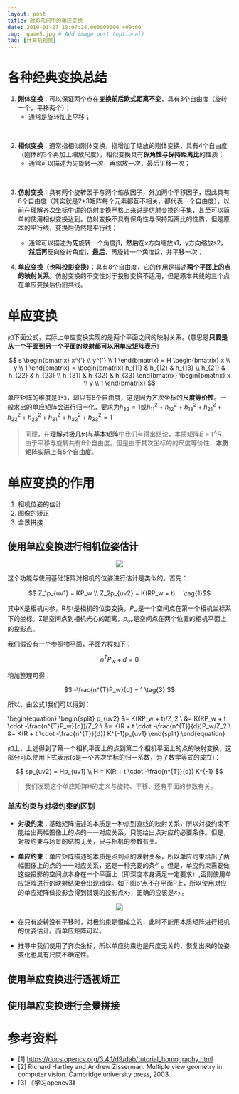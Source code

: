```yaml
---
layout: post
title: 射影几何中的单应变换 
date: 2019-01-27 10:07:24.000000000 +09:00
img:  game5.jpg # Add image post (optional)
tag: [计算机视觉]
---
```


# 各种经典变换总结
1. **刚体变换**：可以保证两个点在**变换前后欧式距离不变**，具有3个自由度（旋转一个，平移两个）；
    - 通常是旋转加上平移；
<br/>

2. **相似变换**：通常指相似刚体变换，指增加了缩放的刚体变换，具有4个自由度（刚体的3个再加上缩放尺度），相似变换具有**保角性与保持距离比**的性质；
    - 通常可以描述为先旋转一次，再缩放一次，最后平移一次；
<br/>

3. **仿射变换**：具有两个旋转因子与两个缩放因子，外加两个平移因子，因此具有6个自由度（其实就是2*3矩阵每个元素都互不相关，都代表一个自由度），以前在[理解齐次坐标](https://xhy3054.github.io/homogeneous-coordinates/)中讲的仿射变换严格上来说是仿射变换的子集，甚至可以简单的使用相似变换达到。仿射变换不具有保角性与保持距离比的性质，但是原本的平行线，变换后仍然是平行线；
    - 通常可以描述为**先**旋转一个角度j1，**然后**在x方向缩放s1，y方向缩放s2，**然后再**反向旋转角度j，**最后**，再旋转一个角度j2，并平移一次；


4. **单应变换（也叫投影变换）**：具有8个自由度，它的作用是描述**两个平面上的点的映射关系**。仿射变换的不变性对于投影变换不适用，但是原本共线的三个点在单应变换后仍旧共线。

# 单应变换
如下面公式，实际上单应变换实现的是两个平面之间的映射关系。(意思是**只要是从一个平面到另一个平面的映射都可以用单应矩阵表示**)

$$ s \begin{bmatrix} x^{'} \\ y^{'} \\ 1 \end{bmatrix} = H \begin{bmatrix} x \\ y \\ 1 \end{bmatrix} = \begin{bmatrix} h_{11} & h_{12} & h_{13} \\ h_{21} & h_{22} & h_{23} \\ h_{31} & h_{32} & h_{33} \end{bmatrix} \begin{bmatrix} x \\ y \\ 1 \end{bmatrix} $$

单应矩阵的维度是`3*3`，却只有8个自由度，这是因为齐次坐标的**尺度等价性**。一般求出的单应矩阵会进行归一化，要求为$h_{33} = 1$或$h_{11}^2 + h_{12}^2 + h_{13}^2 + h_{21}^2 + h_{22}^2 + h_{23}^2 + h_{31}^2 + h_{32}^2 + h_{33}^2 = 1$

> 同理，在[理解对极几何与基本矩阵](https://xhy3054.github.io/epipolar-geometry/)中我们有得出结论，本质矩阵$E = t^{\land} R$，由于平移与旋转共有6个自由度。但是由于其次坐标的的尺度等价性，**本质矩阵实际上有5个自由度**。


# 单应变换的作用
1. 相机位姿的估计
2. 图像的矫正
3. 全景拼接

## 使用单应变换进行相机位姿估计
<div style="text-align: center">
<img src="{{site.baseurl}}/assets/img/epipolar_geometry/jihe.png" />
</div>

这个功能与使用基础矩阵对相机的位姿进行估计是类似的。首先：

$$ Z_1p_{uv1} = KP_w \\ Z_2p_{uv2} = K(RP_w + t) 　\tag{1}$$

其中K是相机内参，R与t是相机的位姿变换，$P_w$是一个空间点在第一个相机坐标系下的坐标。Z是空间点到相机光心的距离，$p_{uv}$是空间点在两个位置的相机平面上的投影点。

我们假设有一个参照物平面，平面方程如下：

$$ n^{T} P_w　+ d = 0 　\tag{2}$$

稍加整理可得：

$$ -\frac{n^{T}P_w}{d} = 1 \tag{3} $$

所以，由公式1我们可以得到：

\begin{equation}
\begin{split}
p_{uv2} &= K(RP_w + t)/Z_2 \\
&= K(RP_w + t \cdot -\frac{n^{T}P_w}{d})/Z_2 \\
&= K(R + t \cdot -\frac{n^{T}}{d})P_w/Z_2 \\
&= K(R + t \cdot -\frac{n^{T}}{d}) K^{-1}p_{uv1}
\end{split}
\end{equation}

如上，上述得到了第一个相机平面上的点到第二个相机平面上的点的映射变换，这部分可以使用下式表示(s是一个齐次坐标的归一系数，为了数学等式的成立)：

$$ sp_{uv2} = Hp_{uv1} \\ H = K(R + t \cdot -\frac{n^{T}}{d}) K^{-1} $$

> 我们发现这个单应矩阵H的定义与旋转、平移、还有平面的参数有关。

### 单应约束与対极约束的区别
- **対极约束**：基础矩阵描述的本质是一种点到直线的映射关系，所以対极约束不能给出两幅图像上的点的一一对应关系，只能给出点对应的必要条件。但是，対极约束与场景的结构无关，只与相机的参数有关。

- **单应约束**：单应矩阵描述的本质是点到点的映射关系，所以单应约束给出了两幅图像上的点的一一对应关系，这是一种充要的条件。但是，单应约束需要做这些投影的空间点本身在一个平面上（即深度本身满足一定要求）,否则使用单应矩阵进行的映射结果会出现错误。如下图p'点不在平面P上，所以使用对应的单应矩阵做投影会得到错误的投影点$x_2$，正确的应该是${x_2}^'$。
<div style="text-align: center">
<img src="{{site.baseurl}}/assets/img/epipolar_geometry/homography.jpg" />
</div>
 
- 在只有旋转没有平移时，対极约束是恒成立的，此时不能用本质矩阵进行相机的位姿估计。而单应矩阵可以。

- 推导中我们使用了齐次坐标，所以单应约束也是尺度无关的，恢复出来的位姿变化也具有尺度不确定性。

## 使用单应变换进行透视矫正

## 使用单应变换进行全景拼接

# 参考资料
- [1] https://docs.opencv.org/3.4.1/d9/dab/tutorial_homography.html
- [2] Richard Hartley and Andrew Zisserman. Multiple view geometry in computer vision. Cambridge university press, 2003.
- [3] 《学习opencv3》
